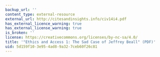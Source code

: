 ```yaml
---
backup_url: ''
content_type: external-resource
external_url: http://citesandinsights.info/civ14i4.pdf
has_external_licence_warning: true
has_external_license_warning: true
is_broken: ''
license: https://creativecommons.org/licenses/by-nc-sa/4.0/
title: '"Ethics and Access 1: The Sad Case of Jeffrey Beall" (PDF)'
uid: 5d159f10-3e95-4ad8-9a32-7ceb60f26c81
---
```

